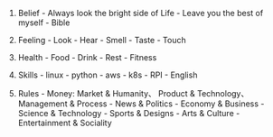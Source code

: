   1. Belief
    - Always look the bright side of Life
    - Leave you the best of myself
    - Bible

  2. Feeling
    - Look
    - Hear
    - Smell
    - Taste
    - Touch

  3. Health
    - Food
    - Drink
    - Rest
    - Fitness

  4. Skills
    - linux
    - python
    - aws
    - k8s
    - RPI
    - English

  5. Rules
    - Money: Market & Humanity、 Product & Technology、Management & Process
    - News & Politics
    - Economy & Business
    - Science & Technology
    - Sports & Designs
    - Arts & Culture
    - Entertainment & Sociality
